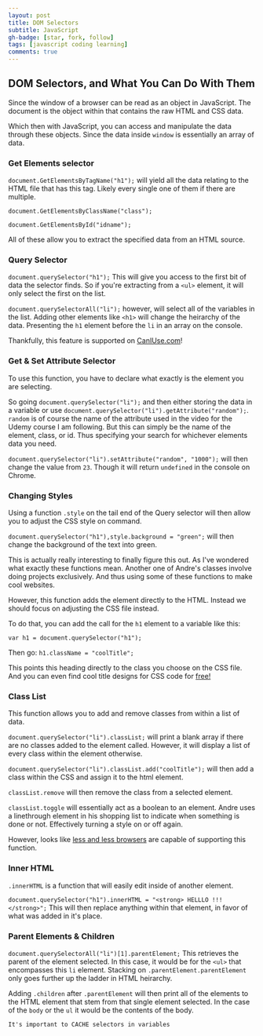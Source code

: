 ```yaml
---
layout: post
title: DOM Selectors
subtitle: JavaScript
gh-badge: [star, fork, follow]
tags: [javascript coding learning]
comments: true
---
```


## DOM Selectors, and What You Can Do With Them

Since the window of a browser can be read as an object in JavaScript. The document is the object within that contains the raw HTML and CSS data.

Which then with JavaScript, you can access and manipulate the data through these objects. Since the data inside `window` is essentially an array of data.

### Get Elements selector

`document.GetElementsByTagName("h1");` will yield all the data relating to the HTML file that has this tag. Likely every single one of them if there are multiple.

`document.GetElementsByClassName("class");`

`document.GetElementsById("idname");`

All of these allow you to extract the specified data from an HTML source.

### Query Selector

`document.querySelector("h1");` This will give you access to the first bit of data the selector finds. So if you're extracting from a `<ul>` element, it will only select the first on the list.

`document.querySelectorAll("li");` however, will select all of the variables in the list. Adding other elements like `<h1>` will change the heirarchy of the data. Presenting the `h1` element before the `li` in an array on the console.

Thankfully, this feature is supported on [CanIUse.com](https://caniuse.com/?search=queryselector)!

### Get & Set Attribute Selector

To use this function, you have to declare what exactly is the element you are selecting.

So going `document.querySelector("li");` and then either storing the data in a variable or use `document.querySelector("li").getAttribute("random");`. `random` is of course the name of the attribute used in the video for the Udemy course I am following. But this can simply be the name of the element, class, or id. Thus specifying your search for whichever elements data you need.

`document.querySelector("li").setAttribute("random", "1000");` will then change the value from `23`. Though it will return `undefined` in the console on Chrome.

### Changing Styles

Using a function `.style` on the tail end of the Query selector will then allow you to adjust the CSS style on command.

`document.querySelector("h1"),style.background = "green";` will then change the background of the text into green.

This is actually really interesting to finally figure this out. As I've wondered what exactly these functions mean. Another one of Andre's classes involve doing projects exclusively. And thus using some of these functions to make cool websites.

However, this function adds the element directly to the HTML. Instead we should focus on adjusting the CSS file instead.

To do that, you can add the call for the `h1` element to a variable like this:

`var h1 = document.querySelector("h1");`

Then go: `h1.className = "coolTitle";`

This points this heading directly to the class you choose on the CSS file. And you can even find cool title designs for CSS code for [free!](https://codepen.io/)

### Class List

This function allows you to add and remove classes from within a list of data.

`document.querySelector("li").classList;` will print a blank array if there are no classes added to the element called. However, it will display a list of every class within the element otherwise.

`document.querySelector("li").classList.add("coolTitle");` will then add a class within the CSS and assign it to the html element.

`classList.remove` will then remove the class from a selected element.

`classList.toggle` will essentially act as a boolean to an element. Andre uses a linethrough element in his shopping list to indicate when something is done or not. Effectively turning a style on or off again.

However, looks like [less and less browsers](https://caniuse.com/?search=classList) are capable of supporting this function.

### Inner HTML

`.innerHTML` is a function that will easily edit inside of another element.

`document.querySelector("h1").innerHTML = "<strong> HELLLO !!! </strong>";` This will then replace anything within that element, in favor of what was added in it's place.

### Parent Elements & Children

`document.querySelectorAll("li")[1].parentElement;` This retrieves the parent of the element selected. In this case, it would be for the `<ul>` that encompasses this `li` element. Stacking on `.parentElement.parentElement` only goes further up the ladder in HTML heirarchy.

Adding `.children` after `.parentElement` will then print all of the elements to the HTML element that stem from that single element selected. In the case of the `body` or the `ul` it would be the contents of the body.

`It's important to CACHE selectors in variables`


